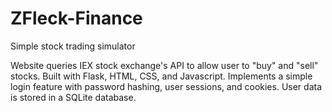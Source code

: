 # ZFleck-Finance
Simple stock trading simulator

Website queries IEX stock exchange's API to allow user to "buy" and "sell" stocks. 
Built with Flask, HTML, CSS, and Javascript.
Implements a simple login feature with password hashing, user sessions, and cookies.
User data is stored in a SQLite database.
